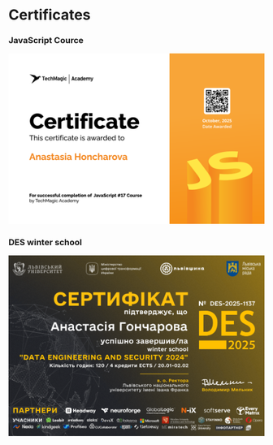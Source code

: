 # Certificates

### JavaScript Cource
![JavaScript certificate](./Honcharova_Certificate%20JavaScript%20Course.png)

### DES winter school
![DES certificate](./DES-2025-CERT.png)
